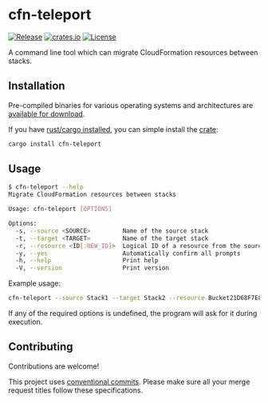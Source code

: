 # cfn-teleport

[![Release](https://img.shields.io/github/v/release/udondan/cfn-teleport)][latest]
[![crates.io](https://img.shields.io/badge/crates.io-cfn--teleport-yellowgreen)][crate]
[![License](https://img.shields.io/github/license/udondan/cfn-teleport)][license]

A command line tool which can migrate CloudFormation resources between stacks.

## Installation

Pre-compiled binaries for various operating systems and architectures are [available for download][latest].

If you have [rust/cargo installed](https://doc.rust-lang.org/cargo/getting-started/installation.html), you can simple install the [crate]:

```bash
cargo install cfn-teleport
```

## Usage

```bash
$ cfn-teleport --help
Migrate CloudFormation resources between stacks

Usage: cfn-teleport [OPTIONS]

Options:
  -s, --source <SOURCE>         Name of the source stack
  -t, --target <TARGET>         Name of the target stack
  -r, --resource <ID[:NEW_ID]>  Logical ID of a resource from the source stack - optionally with a new ID for the target stack
  -y, --yes                     Automatically confirm all prompts
  -h, --help                    Print help
  -V, --version                 Print version
```

Example usage:

```bash
cfn-teleport --source Stack1 --target Stack2 --resource Bucket21D68F7E8 --resource Bucket182C536A1 --yes
```

If any of the required options is undefined, the program will ask for it during execution.

## Contributing

Contributions are welcome!

This project uses [conventional commits](https://www.conventionalcommits.org/). Please make sure all your merge request titles follow these specifications.

   [license]: https://github.com/udondan/iam-floyd/blob/main/LICENSE
   [crate]: https://crates.io/crates/cfn-teleport
   [latest]: https://github.com/udondan/cfn-teleport/releases/latest
